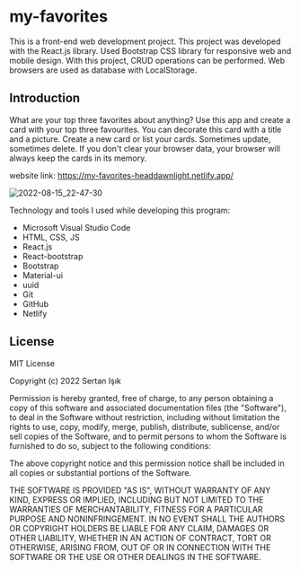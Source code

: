 # my-favorites

This is a front-end web development project. This project was developed with the React.js library. Used Bootstrap CSS library for responsive web and mobile design. With this project, CRUD operations can be performed. Web browsers are used as database with LocalStorage.

## Introduction

What are your top three favorites about anything? Use this app and create a card with your top three favourites. You can decorate this card with a title and a picture. Create a new card or list your cards. Sometimes update, sometimes delete. If you don't clear your browser data, your browser will always keep the cards in its memory.

website link: https://my-favorites-headdawnlight.netlify.app/

![2022-08-15_22-47-30](https://user-images.githubusercontent.com/82842186/184707429-2b4d4cba-8fe4-4bfd-9bd1-3d1155daed94.png)

Technology and tools I used while developing this program:

- Microsoft Visual Studio Code
- HTML, CSS, JS
- React.js
- React-bootstrap
- Bootstrap
- Material-ui
- uuid
- Git
- GitHub
- Netlify

## License

MIT License

Copyright (c) 2022 Sertan Işık

Permission is hereby granted, free of charge, to any person obtaining a copy
of this software and associated documentation files (the "Software"), to deal
in the Software without restriction, including without limitation the rights
to use, copy, modify, merge, publish, distribute, sublicense, and/or sell
copies of the Software, and to permit persons to whom the Software is
furnished to do so, subject to the following conditions:

The above copyright notice and this permission notice shall be included in all
copies or substantial portions of the Software.

THE SOFTWARE IS PROVIDED "AS IS", WITHOUT WARRANTY OF ANY KIND, EXPRESS OR
IMPLIED, INCLUDING BUT NOT LIMITED TO THE WARRANTIES OF MERCHANTABILITY,
FITNESS FOR A PARTICULAR PURPOSE AND NONINFRINGEMENT. IN NO EVENT SHALL THE
AUTHORS OR COPYRIGHT HOLDERS BE LIABLE FOR ANY CLAIM, DAMAGES OR OTHER
LIABILITY, WHETHER IN AN ACTION OF CONTRACT, TORT OR OTHERWISE, ARISING FROM,
OUT OF OR IN CONNECTION WITH THE SOFTWARE OR THE USE OR OTHER DEALINGS IN THE
SOFTWARE.
